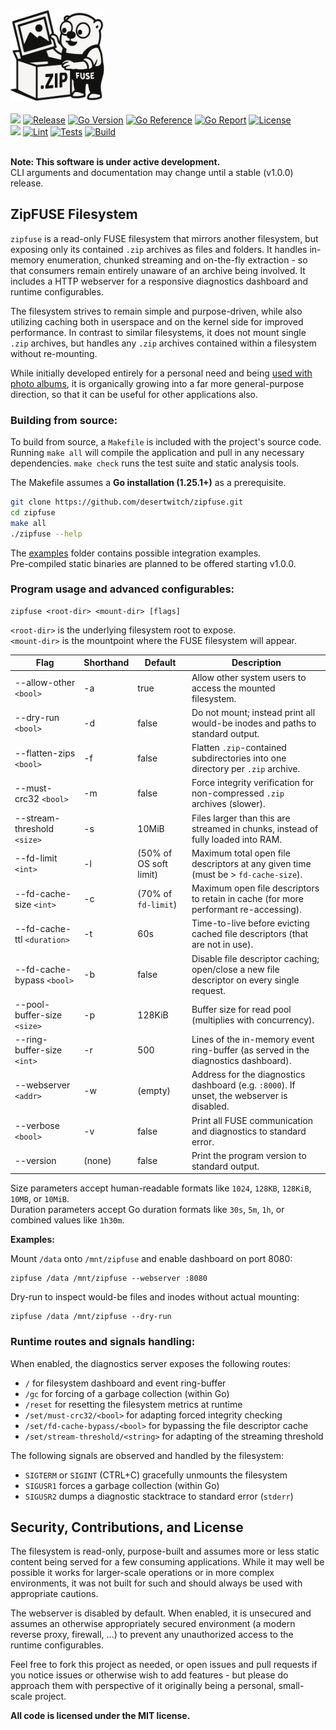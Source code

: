 <div align="left">
    <img alt="Logo" src="assets/zipfuse.png" width="150">
    <br><br>
    <img src="https://img.shields.io/badge/.zip-%E2%99%A5_FUSE-red">
    <a href="https://github.com/desertwitch/zipfuse/tags" target="_blank"><img alt="Release" src="https://img.shields.io/github/tag/desertwitch/zipfuse.svg"></a>
    <a href="https://go.dev/"><img alt="Go Version" src="https://img.shields.io/badge/go-%3E%3D%201.25.1-%23007d9c" target="_blank"></a>
    <a href="https://pkg.go.dev/github.com/desertwitch/zipfuse" target="_blank"><img alt="Go Reference" src="https://pkg.go.dev/badge/github.com/desertwitch/zipfuse.svg"></a>
    <a href="https://goreportcard.com/report/github.com/desertwitch/zipfuse" target="_blank"><img alt="Go Report" src="https://goreportcard.com/badge/github.com/desertwitch/zipfuse"></a>
    <a href="./LICENSE" target="_blank"><img alt="License" src="https://img.shields.io/github/license/desertwitch/zipfuse"></a>
    <br>
    <a href="https://codecov.io/gh/desertwitch/zipfuse" target="_blank"><img src="https://codecov.io/gh/desertwitch/zipfuse/graph/badge.svg?token=SENW4W2GQL"/></a>
    <a href="https://github.com/desertwitch/zipfuse/actions/workflows/golangci-lint.yml" target="_blank"><img alt="Lint" src="https://github.com/desertwitch/zipfuse/actions/workflows/golangci-lint.yml/badge.svg"></a>
    <a href="https://github.com/desertwitch/zipfuse/actions/workflows/golang-tests.yml" target="_blank"><img alt="Tests" src="https://github.com/desertwitch/zipfuse/actions/workflows/golang-tests.yml/badge.svg"></a>
    <a href="https://github.com/desertwitch/zipfuse/actions/workflows/golang-build.yml" target="_blank"><img alt="Build" src="https://github.com/desertwitch/zipfuse/actions/workflows/golang-build.yml/badge.svg"></a>
</div><br>

**Note: This software is under active development.**  
CLI arguments and documentation may change until a stable (v1.0.0) release.

## ZipFUSE Filesystem

`zipfuse` is a read-only FUSE filesystem that mirrors another filesystem, but
exposing only its contained `.zip` archives as files and folders. It handles
in-memory enumeration, chunked streaming and on-the-fly extraction - so that
consumers remain entirely unaware of an archive being involved. It includes a
HTTP webserver for a responsive diagnostics dashboard and runtime configurables.

The filesystem strives to remain simple and purpose-driven, while also utilizing
caching both in userspace and on the kernel side for improved performance. In
contrast to similar filesystems, it does not mount single `.zip` archives, but
handles any `.zip` archives contained within a filesystem without re-mounting.

While initially developed entirely for a personal need and being [used with
photo albums](./examples/zipgallery), it is organically growing into a far more
general-purpose direction, so that it can be useful for other applications also.

### Building from source:

To build from source, a `Makefile` is included with the project's source code.
Running `make all` will compile the application and pull in any necessary
dependencies. `make check` runs the test suite and static analysis tools.

The Makefile assumes a **Go installation (1.25.1+)** as a prerequisite.

```bash
git clone https://github.com/desertwitch/zipfuse.git
cd zipfuse
make all
./zipfuse --help
```

The [examples](./examples) folder contains possible integration examples.  
Pre-compiled static binaries are planned to be offered starting v1.0.0.

### Program usage and advanced configurables:

    zipfuse <root-dir> <mount-dir> [flags]

`<root-dir>` is the underlying filesystem root to expose.  
`<mount-dir>` is the mountpoint where the FUSE filesystem will appear.

| Flag | Shorthand | Default | Description |
|------|-----------|---------|-------------|
| --allow-other `<bool>` | -a | true | Allow other system users to access the mounted filesystem. |
| --dry-run `<bool>` | -d | false | Do not mount; instead print all would-be inodes and paths to standard output. |
| --flatten-zips `<bool>` | -f | false | Flatten `.zip`-contained subdirectories into one directory per `.zip` archive. |
| --must-crc32 `<bool>` | -m | false | Force integrity verification for non-compressed `.zip` archives (slower). |
| --stream-threshold `<size>` | -s | 10MiB | Files larger than this are streamed in chunks, instead of fully loaded into RAM. |
| --fd-limit `<int>` | -l | (50% of OS soft limit) | Maximum total open file descriptors at any given time (must be > `fd-cache-size`). |
| --fd-cache-size `<int>` | -c | (70% of `fd-limit`) | Maximum open file descriptors to retain in cache (for more performant re-accessing). |
| --fd-cache-ttl `<duration>` | -t | 60s | Time-to-live before evicting cached file descriptors (that are not in use). |
| --fd-cache-bypass `<bool>` | -b | false | Disable file descriptor caching; open/close a new file descriptor on every single request. |
| --pool-buffer-size `<size>` | -p | 128KiB | Buffer size for read pool (multiplies with concurrency). |
| --ring-buffer-size `<int>` | -r | 500 | Lines of the in-memory event ring-buffer (as served in the diagnostics dashboard). |
| --webserver `<addr>` | -w | (empty) | Address for the diagnostics dashboard (e.g. `:8000`). If unset, the webserver is disabled. |
| --verbose `<bool>` | -v | false | Print all FUSE communication and diagnostics to standard error. |
| --version | (none) | false | Print the program version to standard output. |

Size parameters accept human-readable formats like `1024`, `128KB`, `128KiB`, `10MB`, or `10MiB`.  
Duration parameters accept Go duration formats like `30s`, `5m`, `1h`, or combined values like `1h30m`.

**Examples:**

Mount `/data` onto `/mnt/zipfuse` and enable dashboard on port 8080:

    zipfuse /data /mnt/zipfuse --webserver :8080

Dry-run to inspect would-be files and inodes without actual mounting:

    zipfuse /data /mnt/zipfuse --dry-run

### Runtime routes and signals handling:

When enabled, the diagnostics server exposes the following routes:
- `/` for filesystem dashboard and event ring-buffer
- `/gc` for forcing of a garbage collection (within Go)
- `/reset` for resetting the filesystem metrics at runtime
- `/set/must-crc32/<bool>` for adapting forced integrity checking
- `/set/fd-cache-bypass/<bool>` for bypassing the file descriptor cache
- `/set/stream-threshold/<string>` for adapting of the streaming threshold

The following signals are observed and handled by the filesystem:
- `SIGTERM` or `SIGINT` (CTRL+C) gracefully unmounts the filesystem
- `SIGUSR1` forces a garbage collection (within Go)
- `SIGUSR2` dumps a diagnostic stacktrace to standard error (`stderr`)

## Security, Contributions, and License

The filesystem is read-only, purpose-built and assumes more or less static
content being served for a few consuming applications. While it may well be
possible it works for larger-scale operations or in more complex environments,
it was not built for such and should always be used with appropriate cautions.

The webserver is disabled by default. When enabled, it is unsecured and assumes
an otherwise appropriately secured environment (a modern reverse proxy,
firewall, ...) to prevent any unauthorized access to the runtime configurables.

Feel free to fork this project as needed, or open issues and pull requests if
you notice issues or otherwise wish to add features - but please do approach
them with perspective of it originally being a personal, small-scale project.

**All code is licensed under the MIT license.**
